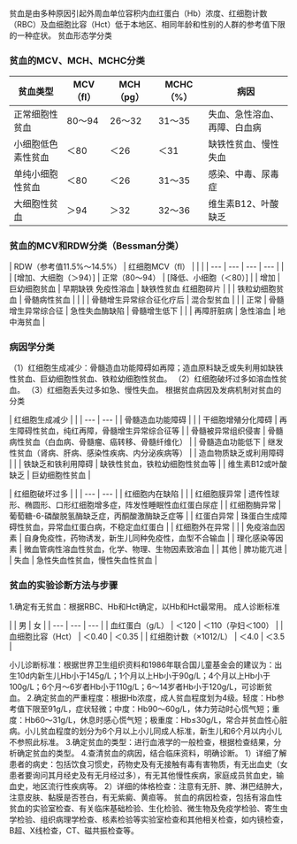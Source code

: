 ## 


贫血是由多种原因引起外周血单位容积内血红蛋白（Hb）浓度、红细胞计数（RBC）及血细胞比容（Hct）低于本地区、相同年龄和性别的人群的参考值下限的一种症状。
贫血形态学分类
### 贫血的MCV、MCH、MCHC分类 
| 贫血类型 | MCV（fl） | MCH（pg） | MCHC（%） | 病因 |
| --- | --- | --- | --- | --- |
| 正常细胞性贫血 | 80～94 | 26～32 | 31～35 | 失血、急性溶血、再障、白血病 |
| 小细胞低色素性贫血 | ＜80 | ＜26 | ＜31 | 缺铁性贫血、慢性失血 |
| 单纯小细胞性贫血 | ＜80 | ＜26 | 31～35 | 感染、中毒、尿毒症 |
| 大细胞性贫血 | ＞94 | ＞32 | 32～36 | 维生素B12、叶酸缺乏 |

### 贫血的MCV和RDW分类（Bessman分类） 
| RDW（参考值11.5%～14.5%） | 红细胞MCV（fl） | 
 | 
 |
| --- | --- | --- | --- |
| 
 | [增加、大细胞（＞94）] | 正常（80～94） | [降低、小细胞（＜80）] |
| 增加 | 巨幼细胞贫血 | 早期缺铁
免疫性溶血 | 缺铁性贫血
红细胞碎片 |
| 
 | 铁粒幼细胞贫血 | 骨髄病性贫血 | 
 |
| 
 | 骨髄增生异常综合征化疗后 | 混合型贫血 | 
 |
| 正常 | 骨髓增生异常综合征 | 急性失血酶缺陷 | 骨髓增生低下 |
| 
 | 再障肝脏病 | 急性溶血 | 地中海贫血 |


### 病因学分类
（1）红细胞生成减少：骨髓造血功能障碍如再障；造血原料缺乏或失利用如缺铁性贫血、巨幼细胞性贫血、铁粒幼细胞性贫血。
（2）红细胞破坏过多如溶血性贫血。
（3）红细胞丢失过多如急、慢性失血。
根据贫血病因及发病机制对贫血的分类 

| 红细胞生成减少 | 
 |
| --- | --- |
| 骨髓造血功能障碍 | 
 |
| 干细胞增殖分化障碍 | 再生障碍性贫血，纯红再障，骨髓增生异常综合征等 |
| 骨髓被异常组织侵害 | 骨髓病性贫血（白血病、骨髓瘤、癌转移、骨髓纤维化） |
| 骨髓造血功能低下 | 继发性贫血（肾病、肝病、感染性疾病、内分泌疾病等） |
| 造血物质缺乏或利用障碍 | 
 |
| 铁缺乏和铁利用障碍 | 缺铁性贫血，铁粒幼细胞性贫血等 |
| 维生素B12或叶酸缺乏 | 巨幼细胞性贫血 |


| 红细胞破坏过多 | 
 |
| --- | --- |
| 红细胞内在缺陷 | 
 |
| 红细胞膜异常 | 遗传性球形、椭圆形、口形红细胞增多症，阵发性睡眠性血红蛋白尿症 |
| 红细胞酶异常 | 葡萄糖-6-磷酸脱氢酶缺乏症，丙酮酸激酶缺乏症等 |
| 红蛋白异常 | 珠蛋白生成障碍性贫血，异常血红蛋白病，不稳定血红蛋白 |
| 红细胞外在异常 | 
 |
| 免疫溶血因素 | 自身免疫性，药物诱发，新生儿同种免疫性，血型不合输血 |
| 理化感染等因素 | 微血管病性溶血性贫血，化学、物理、生物因素致溶血 |
| 其他 | 脾功能亢进 |
| 失血 | 急性失血性贫血，慢性失血性贫血 |


### 贫血的实验诊断方法与步骤
1.确定有无贫血：根据RBC、Hb和Hct确定，以Hb和Hct最常用。
成人诊断标准 

| 
 | 男 | 女 |
| --- | --- | --- |
| 血红蛋白（g/L） | ＜120 | ＜110（孕妇＜100） |
| 血细胞比容（Hct） | ＜0.40 | ＜0.35 |
| 红细胞计数（×1012/L） | ＜4.0 | ＜3.5 |

小儿诊断标准：根据世界卫生组织资料和1986年联合国儿童基金会的建议为：出生10d内新生儿Hb小于145g/L；1个月以上Hb小于90g/L；4个月以上Hb小于100g/L；6个月～6岁者Hb小于110g/L；6～14岁者Hb小于120g/L，可诊断贫血。
2.确定贫血的严重程度：根据Hb浓度，成人贫血程度划为4级。轻度：Hb参考值下限至91g/L，症状轻微；中度：Hb90～60g/L，体力劳动时心慌气短；重度：Hb60～31g/L，休息时感心慌气短；极重度：Hb≤30g/L，常合并贫血性心脏病。小儿贫血程度的划分为6个月以上小儿同成人标准，新生儿和6个月以内小儿不参照此标准。
3.确定贫血的类型：进行血液学的一般检查，根据检查结果，分析确定贫血的类型。
4.查清贫血的病因，结合临床资料，明确诊断。
1）详细了解患者的病史：包括饮食习惯史，药物史及有无接触有毒有害物质，有无出血史（女患者要询问其月经史及有无月经过多），有无其他慢性疾病，家庭成员贫血史，输血史，地区流行性疾病等。
2）详细的体格检查：注意有无肝、脾、淋巴结肿大，注意皮肤、黏膜是否苍白，有无紫癜、黄疸等。
贫血的病因检查，包括有溶血性贫血的实验室检查、有关临床基础检验、生化检验、微生物及免疫学检验、寄生虫学检验、组织病理学检查、核素检验等实验室检查和其他相关检查，如内镜检查，B超、X线检查，CT、磁共振检查等。
